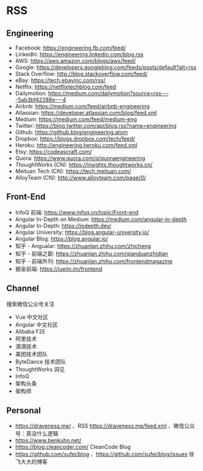 # RSS

## Engineering

- Facebook: https://engineering.fb.com/feed/
- LinkedIn: https://engineering.linkedin.com/blog.rss
- AWS: https://aws.amazon.com/blogs/aws/feed/
- Google: https://developers.googleblog.com/feeds/posts/default?alt=rss
- Stack Overflow: http://blog.stackoverflow.com/feed/
- eBay: https://tech.ebayinc.com/rss/
- Netflix: https://netflixtechblog.com/feed
- Dailymotion: https://medium.com/dailymotion?source=rss----5ab3bf42288e---4
- Airbnb: https://medium.com/feed/airbnb-engineering
- Atlassian: https://developer.atlassian.com/blog/feed.xml
- Medium: https://medium.com/feed/medium-eng
- Twitter: https://blog.twitter.com/api/blog.rss?name=engineering
- Github: https://github.blog/engineering.atom
- Dropbox: https://blogs.dropbox.com/tech/feed/
- Heroku: http://engineering.heroku.com/feed.xml
- Etsy: https://codeascraft.com/
- Quora: https://www.quora.com/q/quoraengineering
- ThoughtWorks (CN): https://insights.thoughtworks.cn/
- Meituan Tech (CN): https://tech.meituan.com/
- AlloyTeam (CN): http://www.alloyteam.com/page/0/

## Front-End

- InfoQ 前端: https://www.infoq.cn/topic/Front-end
- Angular In-Depth on Medium: https://medium.com/angular-in-depth
- Angular In-Depth: https://indepth.dev/
- Angular University: https://blog.angular-university.io/
- Angular Blog: https://blog.angular.io/
- 知乎 - Angualar: https://zhuanlan.zhihu.com/zhicheng
- 知乎 - 前端之巅: https://zhuanlan.zhihu.com/qianduanzhidian
- 知乎 - 前端外刊: https://zhuanlan.zhihu.com/frontendmagazine
- 掘金前端: https://juejin.im/frontend

## Channel

搜索微信公众号关注

- Vue 中文社区
- Angular 中文社区
- Alibaba F2E
- 阿里技术
- 滴滴技术
- 美团技术团队
- ByteDance 技术团队
- ThoughtWorks 洞见
- InfoQ
- 架构头条
- 架构师

## Personal

- https://draveness.me/ 、RSS https://draveness.me/feed.xml 、微信公众号：真没什么逻辑
- https://www.benkuhn.net/
- https://blog.cleancoder.com/ CleanCode Blog
- https://github.com/xufei/blog 、https://github.com/xufei/blog/issues 徐飞大大的博客
